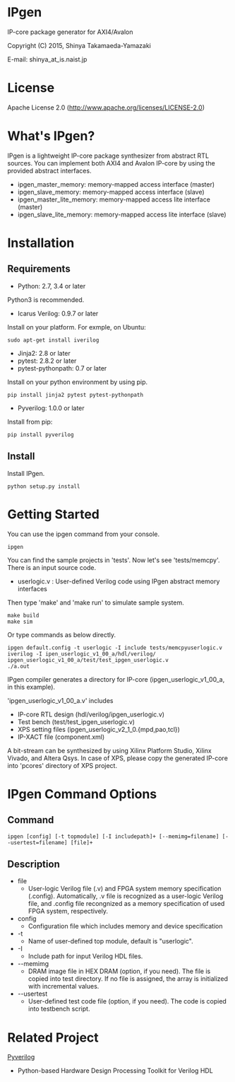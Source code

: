 IPgen
==============================

IP-core package generator for AXI4/Avalon

Copyright (C) 2015, Shinya Takamaeda-Yamazaki

E-mail: shinya\_at\_is.naist.jp


License
==============================

Apache License 2.0
(http://www.apache.org/licenses/LICENSE-2.0)


What's IPgen?
==============================

IPgen is a lightweight IP-core package synthesizer from abstract RTL sources.
You can implement both AXI4 and Avalon IP-core by using the provided abstract interfaces.

- ipgen_master_memory:  memory-mapped access interface (master)
- ipgen_slave_memory:   memory-mapped access interface (slave)
- ipgen_master_lite_memory:  memory-mapped access lite interface (master)
- ipgen_slave_lite_memory:   memory-mapped access lite interface (slave)


Installation
==============================

Requirements
--------------------

- Python: 2.7, 3.4 or later

Python3 is recommended.

- Icarus Verilog: 0.9.7 or later

Install on your platform. For exmple, on Ubuntu:

    sudo apt-get install iverilog

- Jinja2: 2.8 or later
- pytest: 2.8.2 or later
- pytest-pythonpath: 0.7 or later

Install on your python environment by using pip.

    pip install jinja2 pytest pytest-pythonpath

- Pyverilog: 1.0.0 or later

Install from pip:

    pip install pyverilog

Install
--------------------

Install IPgen.

    python setup.py install


Getting Started
==============================

You can use the ipgen command from your console.

    ipgen

You can find the sample projects in 'tests'. Now let's see 'tests/memcpy'. There is an input source code.

- userlogic.v  : User-defined Verilog code using IPgen abstract memory interfaces

Then type 'make' and 'make run' to simulate sample system.

    make build
    make sim

Or type commands as below directly.

    ipgen default.config -t userlogic -I include tests/memcpyuserlogic.v
    iverilog -I ipen_userlogic_v1_00_a/hdl/verilog/ ipgen_userlogic_v1_00_a/test/test_ipgen_userlogic.v 
    ./a.out

IPgen compiler generates a directory for IP-core (ipgen\_userlogic\_v1\_00\_a, in this example).

'ipgen\_userlogic\_v1\_00\_a.v' includes 
- IP-core RTL design (hdl/verilog/ipgen\_userlogic.v)
- Test bench (test/test\_ipgen\_userlogic.v) 
- XPS setting files (ipgen\_userlogic\_v2\_1\_0.{mpd,pao,tcl})
- IP-XACT file (component.xml)

A bit-stream can be synthesized by using Xilinx Platform Studio, Xilinx Vivado, and Altera Qsys.
In case of XPS, please copy the generated IP-core into 'pcores' directory of XPS project.


IPgen Command Options
==============================

Command
------------------------------

    ipgen [config] [-t topmodule] [-I includepath]+ [--memimg=filename] [--usertest=filename] [file]+

Description
------------------------------

* file
    - User-logic Verilog file (.v) and FPGA system memory specification (.config).
      Automatically, .v file is recognized as a user-logic Verilog file, and 
      .config file recongnized as a memory specification of used FPGA system, respectively.
* config
    - Configuration file which includes memory and device specification 
* -t
    - Name of user-defined top module, default is "userlogic".
* -I
    - Include path for input Verilog HDL files.
* --memimg
    - DRAM image file in HEX DRAM (option, if you need).
      The file is copied into test directory.
      If no file is assigned, the array is initialized with incremental values.
* --usertest
    - User-defined test code file (option, if you need).
      The code is copied into testbench script.


Related Project
==============================

[Pyverilog](https://github.com/PyHDI/Pyverilog)
- Python-based Hardware Design Processing Toolkit for Verilog HDL
